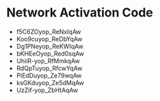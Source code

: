 # Network Activation Code
* f5C6ZOyop_ReNxIqAw
* Koo9cuyop_ReDbYqAw
* Dg1PNeyop_ReKWIqAw
* bKHEeOyop_Red0sqAw
* UhiiR-yop_RfMmkqAw
* RdQpTuyop_RfcwYqAw
* PiEdDuyop_Ze79wqAw
* ksGKduyop_Ze5dMqAw
* UzZif-yop_ZbHtAqAw